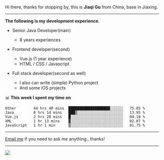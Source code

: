 Hi there, thanks for stopping by, this is **Jiaqi Gu** from China, base in Jiaxing.

---

**The following is my development experience.**

- Senior Java Developer(main)
  - 8 years experiences

- Frontend developer(second)
  - Vue.js (1 year experience)
  - HTML / CSS / Javascript
  
- Full stack developer(second as well)
  - I also can write (simple) Python project
  - And some iOS projects

📊 **This week I spent my time on**
<!--START_SECTION:waka-->
```text
Other        44 hrs 48 mins  ███████████████████░░░░░░   75.85 % 
Java         8 hrs 14 mins   ███▒░░░░░░░░░░░░░░░░░░░░░   13.95 % 
Vue.js       2 hrs 28 mins   █░░░░░░░░░░░░░░░░░░░░░░░░   04.18 % 
XML          1 hr 13 mins    ▓░░░░░░░░░░░░░░░░░░░░░░░░   02.07 % 
JavaScript   1 hr 1 min      ▒░░░░░░░░░░░░░░░░░░░░░░░░   01.75 % 
```
<!--END_SECTION:waka-->

---

[Email me](mailto:droidqw@gmail.com?subject=Hiring_from_GitHub) if you need to ask me anything., thanks!

---

![]( https://visitor-badge.glitch.me/badge?page_id=githubgujiaqi)

